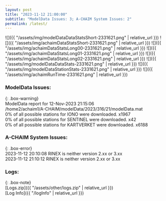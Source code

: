 ```yaml
---
layout: post
title: "2023-11-12 21:00:00"
subtitle: "ModelData Issues: 3; A-CHAIM System Issues: 2"
permalink: /latest/
---
```


![]({{ "/assets/img/modelDataDataStatsShort-2331621.png" | relative_url }})
![]({{ "/assets/img/achaimDataStatsShort-2331621.png" | relative_url }})
![]({{ "/assets/img/achaimDataStatsLong00-2331621.png" | relative_url }})
![]({{ "/assets/img/achaimDataStatsLong01-2331621.png" | relative_url }})
![]({{ "/assets/img/achaimDataStatsLong02-2331621.png" | relative_url }})
![]({{ "/assets/img/modelDataDataStats-2331621.png" | relative_url }})
![]({{ "/assets/img/modelDataStationStats-2331621.png" | relative_url }})
![]({{ "/assets/img/achaimRunTime-2331621.png" | relative_url }})


### ModelData Issues:  
  
{: .box-warning}  
 ModelData report for 12-Nov-2023 21:15:06   
 /home2/achaim1/A-CHAIM/modelData/2023/316/21/modelData.mat   
 0% of all possible stations for IONO were downloaded. x1967   
 0% of all possible stations for SENTINEL were downloaded. x42   
 0% of all possible stations for KARTVERKET were downloaded. x6188   
  
### A-CHAIM System Issues:  
  
{: .box-error}  
2023-11-12 20:10:08 RINEX is neither version 2.xx or 3.xx  
2023-11-12 21:10:12 RINEX is neither version 2.xx or 3.xx  

### Logs:  
  
{: .box-note}  
[Logs.zip]({{ "/assets/other/logs.zip" | relative_url }})  
[Log Info]({{ "/logInfo" | relative_url }})  
